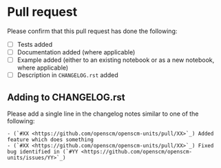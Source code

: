 # Pull request

Please confirm that this pull request has done the following:

- [ ] Tests added
- [ ] Documentation added (where applicable)
- [ ] Example added (either to an existing notebook or as a new notebook, where applicable)
- [ ] Description in ``CHANGELOG.rst`` added

## Adding to CHANGELOG.rst

Please add a single line in the changelog notes similar to one of the following:

```
- (`#XX <https://github.com/openscm/openscm-units/pull/XX>`_) Added feature which does something
- (`#XX <https://github.com/openscm/openscm-units/pull/XX>`_) Fixed bug identified in (`#YY <https://github.com/openscm/openscm-units/issues/YY>`_)
```

